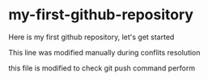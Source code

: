 # my-first-github-repository
Here is my first github repository, let's get started

This line was modified manually during conflits resolution

this file is modified to check git push command perform